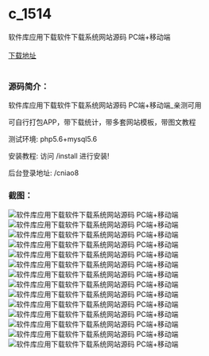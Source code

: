 # c_1514
软件库应用下载软件下载系统网站源码 PC端+移动端
<br/></br>
[下载地址](https://www.uuid2.com/1514.html "下载地址")
<br/></br>
<h3>源码简介：</h3>
<p>软件库应用下载软件下载系统网站源码 PC端+移动端_亲测可用<p>
<p>可自行打包APP，带下载统计，带多套网站模板，带图文教程<p>
<p>测试环境: php5.6+mysql5.6<p>
<p>安装教程: 访问 /install 进行安装!<p>
<p>后台登录地址: /cniao8<p>
<h3>截图：</h3>
<img src="https://www.uuid2.com/wp-content/uploads/img/uimage/38801630979674.png" alt="软件库应用下载软件下载系统网站源码 PC端+移动端"><img src="https://www.uuid2.com/wp-content/uploads/img/uimage/44341630979675.png" alt="软件库应用下载软件下载系统网站源码 PC端+移动端"><img src="https://www.uuid2.com/wp-content/uploads/img/uimage/6111630979676.png" alt="软件库应用下载软件下载系统网站源码 PC端+移动端"><img src="https://www.uuid2.com/wp-content/uploads/img/uimage/20651630979677.png" alt="软件库应用下载软件下载系统网站源码 PC端+移动端"><img src="https://www.uuid2.com/wp-content/uploads/img/uimage/31001630979680.png" alt="软件库应用下载软件下载系统网站源码 PC端+移动端"><img src="https://www.uuid2.com/wp-content/uploads/img/uimage/60911630979682.png" alt="软件库应用下载软件下载系统网站源码 PC端+移动端"><img src="https://www.uuid2.com/wp-content/uploads/img/uimage/75141630979685.png" alt="软件库应用下载软件下载系统网站源码 PC端+移动端"><img src="https://www.uuid2.com/wp-content/uploads/img/uimage/27221630979686.png" alt="软件库应用下载软件下载系统网站源码 PC端+移动端"><img src="https://www.uuid2.com/wp-content/uploads/img/uimage/35361630979687.png" alt="软件库应用下载软件下载系统网站源码 PC端+移动端"><img src="https://www.uuid2.com/wp-content/uploads/img/uimage/28741630979689.png" alt="软件库应用下载软件下载系统网站源码 PC端+移动端"><img src="https://www.uuid2.com/wp-content/uploads/img/uimage/63201630979690.png" alt="软件库应用下载软件下载系统网站源码 PC端+移动端"><img src="https://www.uuid2.com/wp-content/uploads/img/uimage/28991630979693.png" alt="软件库应用下载软件下载系统网站源码 PC端+移动端"><img src="https://www.uuid2.com/wp-content/uploads/img/uimage/67601630979695.png" alt="软件库应用下载软件下载系统网站源码 PC端+移动端"><img src="https://www.uuid2.com/wp-content/uploads/img/uimage/65221630979697.png" alt="软件库应用下载软件下载系统网站源码 PC端+移动端">
